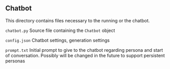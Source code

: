 ## Chatbot

This directory contains files necessary to the running or the chatbot.

`chatbot.py` Source file containing the `Chatbot` object

`config.json` Chatbot settings, generation settings

`prompt.txt` Initial prompt to give to the chatbot regarding persona and start of conversation. Possibly will be changed in the future to support persistent personas